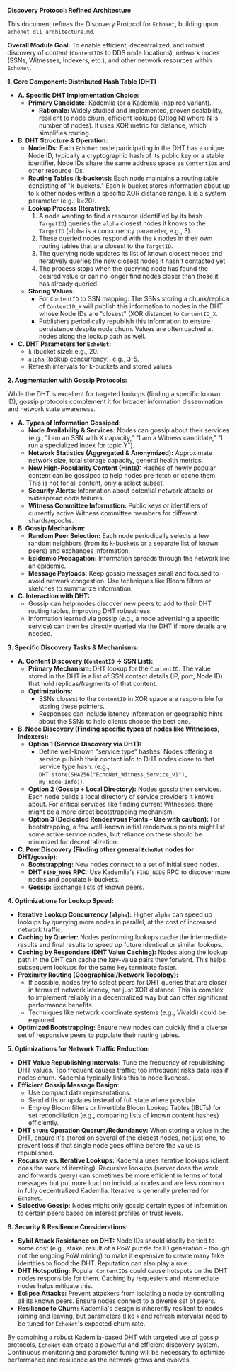 **Discovery Protocol: Refined Architecture**

This document refines the Discovery Protocol for `EchoNet`, building upon `echonet_dli_architecture.md`.

**Overall Module Goal:** To enable efficient, decentralized, and robust discovery of content (`ContentID`s to DDS node locations), network nodes (SSNs, Witnesses, Indexers, etc.), and other network resources within `EchoNet`.

**1. Core Component: Distributed Hash Table (DHT)**

*   **A. Specific DHT Implementation Choice:**
    *   **Primary Candidate:** Kademlia (or a Kademlia-inspired variant).
        *   **Rationale:** Widely studied and implemented, proven scalability, resilient to node churn, efficient lookups (O(log N) where N is number of nodes). It uses XOR metric for distance, which simplifies routing.
*   **B. DHT Structure & Operation:**
    *   **Node IDs:** Each `EchoNet` node participating in the DHT has a unique Node ID, typically a cryptographic hash of its public key or a stable identifier. Node IDs share the same address space as `ContentID`s and other resource IDs.
    *   **Routing Tables (k-buckets):** Each node maintains a routing table consisting of "k-buckets." Each k-bucket stores information about up to `k` other nodes within a specific XOR distance range. `k` is a system parameter (e.g., k=20).
    *   **Lookup Process (Iterative):**
        1.  A node wanting to find a resource (identified by its hash `TargetID`) queries the `alpha` closest nodes it knows to the `TargetID` (alpha is a concurrency parameter, e.g., 3).
        2.  These queried nodes respond with the `k` nodes in their own routing tables that are closest to the `TargetID`.
        3.  The querying node updates its list of known closest nodes and iteratively queries the new closest nodes it hasn't contacted yet.
        4.  The process stops when the querying node has found the desired value or can no longer find nodes closer than those it has already queried.
    *   **Storing Values:**
        *   For `ContentID` to SSN mapping: The SSNs storing a chunk/replica of `ContentID_X` will publish this information to nodes in the DHT whose Node IDs are "closest" (XOR distance) to `ContentID_X`.
        *   Publishers periodically republish this information to ensure persistence despite node churn. Values are often cached at nodes along the lookup path as well.
*   **C. DHT Parameters for `EchoNet`:**
    *   `k` (bucket size): e.g., 20.
    *   `alpha` (lookup concurrency): e.g., 3-5.
    *   Refresh intervals for k-buckets and stored values.

**2. Augmentation with Gossip Protocols:**

While the DHT is excellent for targeted lookups (finding a specific known ID), gossip protocols complement it for broader information dissemination and network state awareness.

*   **A. Types of Information Gossiped:**
    *   **Node Availability & Services:** Nodes can gossip about their services (e.g., "I am an SSN with X capacity," "I am a Witness candidate," "I run a specialized index for topic Y").
    *   **Network Statistics (Aggregated & Anonymized):** Approximate network size, total storage capacity, general health metrics.
    *   **New High-Popularity Content (Hints):** Hashes of newly popular content can be gossiped to help nodes pre-fetch or cache them. This is not for all content, only a select subset.
    *   **Security Alerts:** Information about potential network attacks or widespread node failures.
    *   **Witness Committee Information:** Public keys or identifiers of currently active Witness committee members for different shards/epochs.
*   **B. Gossip Mechanism:**
    *   **Random Peer Selection:** Each node periodically selects a few random neighbors (from its k-buckets or a separate list of known peers) and exchanges information.
    *   **Epidemic Propagation:** Information spreads through the network like an epidemic.
    *   **Message Payloads:** Keep gossip messages small and focused to avoid network congestion. Use techniques like Bloom filters or sketches to summarize information.
*   **C. Interaction with DHT:**
    *   Gossip can help nodes discover new peers to add to their DHT routing tables, improving DHT robustness.
    *   Information learned via gossip (e.g., a node advertising a specific service) can then be directly queried via the DHT if more details are needed.

**3. Specific Discovery Tasks & Mechanisms:**

*   **A. Content Discovery (`ContentID` -> SSN List):**
    *   **Primary Mechanism:** DHT lookup for the `ContentID`. The value stored in the DHT is a list of SSN contact details (IP, port, Node ID) that hold replicas/fragments of that content.
    *   **Optimizations:**
        *   SSNs closest to the `ContentID` in XOR space are responsible for storing these pointers.
        *   Responses can include latency information or geographic hints about the SSNs to help clients choose the best one.
*   **B. Node Discovery (Finding specific types of nodes like Witnesses, Indexers):**
    *   **Option 1 (Service Discovery via DHT):**
        *   Define well-known "service type" hashes. Nodes offering a service publish their contact info to DHT nodes close to that service type hash. (e.g., `DHT.store(SHA256("EchoNet_Witness_Service_v1"), my_node_info)`).
    *   **Option 2 (Gossip + Local Directory):** Nodes gossip their services. Each node builds a local directory of service providers it knows about. For critical services like finding current Witnesses, there might be a more direct bootstrapping mechanism.
    *   **Option 3 (Dedicated Rendezvous Points - Use with caution):** For bootstrapping, a few well-known initial rendezvous points might list some active service nodes, but reliance on these should be minimized for decentralization.
*   **C. Peer Discovery (Finding other general `EchoNet` nodes for DHT/gossip):**
    *   **Bootstrapping:** New nodes connect to a set of initial seed nodes.
    *   **DHT `FIND_NODE` RPC:** Use Kademlia's `FIND_NODE` RPC to discover more nodes and populate k-buckets.
    *   **Gossip:** Exchange lists of known peers.

**4. Optimizations for Lookup Speed:**

*   **Iterative Lookup Concurrency (`alpha`):** Higher `alpha` can speed up lookups by querying more nodes in parallel, at the cost of increased network traffic.
*   **Caching by Querier:** Nodes performing lookups cache the intermediate results and final results to speed up future identical or similar lookups.
*   **Caching by Responders (DHT Value Caching):** Nodes along the lookup path in the DHT can cache the key-value pairs they forward. This helps subsequent lookups for the same key terminate faster.
*   **Proximity Routing (Geographical/Network Topology):**
    *   If possible, nodes try to select peers for DHT queries that are closer in terms of network latency, not just XOR distance. This is complex to implement reliably in a decentralized way but can offer significant performance benefits.
    *   Techniques like network coordinate systems (e.g., Vivaldi) could be explored.
*   **Optimized Bootstrapping:** Ensure new nodes can quickly find a diverse set of responsive peers to populate their routing tables.

**5. Optimizations for Network Traffic Reduction:**

*   **DHT Value Republishing Intervals:** Tune the frequency of republishing DHT values. Too frequent causes traffic; too infrequent risks data loss if nodes churn. Kademlia typically links this to node liveness.
*   **Efficient Gossip Message Design:**
    *   Use compact data representations.
    *   Send diffs or updates instead of full state where possible.
    *   Employ Bloom filters or Invertible Bloom Lookup Tables (IBLTs) for set reconciliation (e.g., comparing lists of known content hashes) efficiently.
*   **DHT `STORE` Operation Quorum/Redundancy:** When storing a value in the DHT, ensure it's stored on several of the closest nodes, not just one, to prevent loss if that single node goes offline before the value is republished.
*   **Recursive vs. Iterative Lookups:** Kademlia uses iterative lookups (client does the work of iterating). Recursive lookups (server does the work and forwards query) can sometimes be more efficient in terms of total messages but put more load on individual nodes and are less common in fully decentralized Kademlia. Iterative is generally preferred for `EchoNet`.
*   **Selective Gossip:** Nodes might only gossip certain types of information to certain peers based on interest profiles or trust levels.

**6. Security & Resilience Considerations:**

*   **Sybil Attack Resistance on DHT:** Node IDs should ideally be tied to some cost (e.g., stake, result of a PoW puzzle for ID generation - though not the ongoing PoW mining) to make it expensive to create many fake identities to flood the DHT. Reputation can also play a role.
*   **DHT Hotspotting:** Popular `ContentID`s could cause hotspots on the DHT nodes responsible for them. Caching by requesters and intermediate nodes helps mitigate this.
*   **Eclipse Attacks:** Prevent attackers from isolating a node by controlling all its known peers. Ensure nodes connect to a diverse set of peers.
*   **Resilience to Churn:** Kademlia's design is inherently resilient to nodes joining and leaving, but parameters (like `k` and refresh intervals) need to be tuned for `EchoNet`'s expected churn rate.

By combining a robust Kademlia-based DHT with targeted use of gossip protocols, `EchoNet` can create a powerful and efficient discovery system. Continuous monitoring and parameter tuning will be necessary to optimize performance and resilience as the network grows and evolves.
